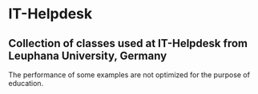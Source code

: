 # IT-Helpdesk
## Collection of classes used at IT-Helpdesk from Leuphana University, Germany

The performance of some examples are not optimized for the purpose of education.
